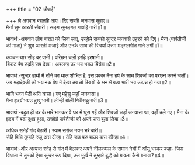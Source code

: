 +++
title = "02 चौपाई"

+++
लै अगवान बरातहि आए। दिए सबहि जनवास सुहाए॥  
मैनाँ सुभ आरती सँवारी। सङ्ग सुमङ्गल गावहिं नारी॥1॥  

भावार्थ:-अगवान लोग बारात को लिवा लाए, उन्होन्ने सबको सुन्दर जनवासे ठहरने को दिए। मैना (पार्वतीजी की माता) ने शुभ आरती सजाई और उनके साथ की स्त्रियाँ उत्तम मङ्गलगीत गाने लगीं॥1॥  

कञ्चन थार सोह बर पानी। परिछन चली हरहि हरषानी॥  
बिकट बेष रुद्रहि जब देखा। अबलन्ह उर भय भयउ बिसेषा॥2॥  

भावार्थ:-सुन्दर हाथों में सोने का थाल शोभित है, इस प्रकार मैना हर्ष के साथ शिवजी का परछन करने चलीं। जब महादेवजी को भयानक वेष में देखा तब तो स्त्रियों के मन में बडा भारी भय उत्पन्न हो गया॥2॥  

भागि भवन पैठीं अति त्रासा। गए महेसु जहाँ जनवासा॥  
मैना हृदयँ भयउ दुखु भारी। लीन्ही बोली गिरीसकुमारी॥3॥  

भावार्थ:-बहुत ही डर के मारे भागकर वे घर में घुस गईं और शिवजी जहाँ जनवासा था, वहाँ चले गए। मैना के हृदय में बडा दुःख हुआ, उन्होन्ने पार्वतीजी को अपने पास बुला लिया॥3॥  

अधिक सनेहँ गोद बैठारी। स्याम सरोज नयन भरे बारी॥  
जेहिं बिधि तुम्हहि रूपु अस दीन्हा। तेहिं जड बरु बाउर कस कीन्हा॥4॥  

भावार्थ:-और अत्यन्त स्नेह से गोद में बैठाकर अपने नीलकमल के समान नेत्रों में आँसू भरकर कहा- जिस विधाता ने तुमको ऐसा सुन्दर रूप दिया, उस मूर्ख ने तुम्हारे दूल्हे को बावला कैसे बनाया?॥4॥  
